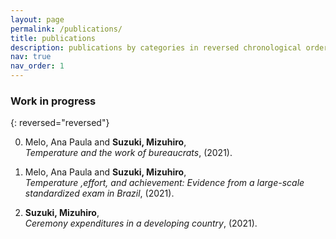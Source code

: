 ```yaml
---
layout: page
permalink: /publications/
title: publications
description: publications by categories in reversed chronological order. generated by jekyll-scholar.
nav: true
nav_order: 1
---
```

<!-- _pages/publications.md -->
<div class="publications">

<!---
### Reviewed Papers ###

{: reversed="reversed"}

0. A. Diaw, K. Barros, J. Haack, **C. Junghans**, B. Keenan, Y. W. Li, D. Livescu, N. Lubbers, M. McKerns, R. S. Pavel, D. Rosenberger, I. Sagert, and T. C. Germann,<br>
   *Multiscale simulation of plasma flows using active learning*,<br>
   [Phys. Rev. E 102, 023310 (2020)](https://doi.org/10.1103/PhysRevE.102.023310) [[online](2020c.pdf)].
   --->

### Work in progress ###

{: reversed="reversed"}

0.  Melo, Ana Paula and **Suzuki, Mizuhiro**,<br>
    *Temperature and the work of bureaucrats*, (2021). 

0.  Melo, Ana Paula and **Suzuki, Mizuhiro**,<br>
    *Temperature ,effort, and achievement: Evidence from a large-scale standardized exam in Brazil*, (2021). 

0.  **Suzuki, Mizuhiro**,<br>
    *Ceremony expenditures in a developing country*, (2021). 

</div>
